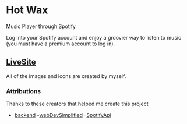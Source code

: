 # Hot Wax 
Music Player through Spotify

Log into your Spotify account and enjoy a groovier way to listen to music 
(you must have a premium account to log in).

## [LiveSite](https://hotwax.netlify.app/)


All of the images and icons are created by myself. 


### Attributions

Thanks to these creators that helped me create this project

- [backend](https://www.youtube.com/watch?v=ajVcLGEw8Xw)
-[webDevSimplified](https://www.youtube.com/watch?v=Xcet6msf3eE&t=811s)
-[SpotifyApi](https://developer.spotify.com/documentation/web-api)

